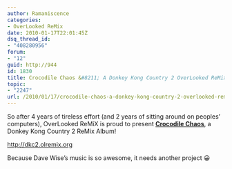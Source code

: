 ```yaml
---
author: Ramaniscence
categories:
- OverLooked ReMix
date: 2010-01-17T22:01:45Z
dsq_thread_id:
- "408280956"
forum:
- "12"
guid: http://944
id: 1830
title: Crocodile Chaos &#8211; A Donkey Kong Country 2 OverLooked ReMix Album
topic:
- "2247"
url: /2010/01/17/crocodile-chaos-a-donkey-kong-country-2-overlooked-remix-album/
---
```


So after 4 years of tireless effort (and 2 years of sitting around on peoples&#8217; computers), OverLooked ReMiX is proud to present <u>**Crocodile Chaos**</u>, a Donkey Kong Country 2 ReMix Album!

<a href="http://dkc2.olremix.org/" target="_blank">http://dkc2.olremix.org</a>
  
Because Dave Wise&#8217;s music is so awesome, it needs another project 😀
